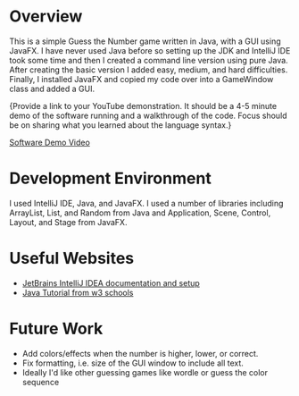 # Overview

This is a simple Guess the Number game written in Java, with a GUI using JavaFX.
I have never used Java before so setting up the JDK and IntelliJ IDE took some time and 
then I created a command line version using pure Java. After creating the basic version I
added easy, medium, and hard difficulties. Finally, I installed JavaFX and copied my code over
into a GameWindow class and added a GUI.

{Provide a link to your YouTube demonstration. It should be a 4-5 minute demo of the software running and a walkthrough of the code. Focus should be on sharing what you learned about the language syntax.}

[Software Demo Video](https://youtu.be/MAEf6pjWBEk)

# Development Environment

I used IntelliJ IDE, Java, and JavaFX. I used a number of libraries including ArrayList, 
List, and Random from Java and Application, Scene, Control, Layout, and Stage from JavaFX.

# Useful Websites

- [JetBrains IntelliJ IDEA documentation and setup](https://www.jetbrains.com/help/idea/javafx.html)
- [Java Tutorial from w3 schools](https://www.w3schools.com/java/)

# Future Work

- Add colors/effects when the number is higher, lower, or correct.
- Fix formatting, i.e. size of the GUI window to include all text.
- Ideally I'd like other guessing games like wordle or guess the color sequence 